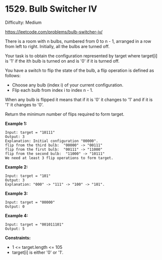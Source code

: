 # 1529. Bulb Switcher IV

Difficulty: Medium

https://leetcode.com/problems/bulb-switcher-iv/

There is a room with n bulbs, numbered from 0 to n - 1, arranged in a row from left to right. Initially, all the bulbs are turned off.

Your task is to obtain the configuration represented by target where target[i] is '1' if the ith bulb is turned on and is '0' if it is turned off.

You have a switch to flip the state of the bulb, a flip operation is defined as follows:

* Choose any bulb (index i) of your current configuration.
* Flip each bulb from index i to index n - 1.

When any bulb is flipped it means that if it is '0' it changes to '1' and if it is '1' it changes to '0'.

Return the minimum number of flips required to form target.

**Example 1:**
```
Input: target = "10111"
Output: 3
Explanation: Initial configuration "00000".
flip from the third bulb:  "00000" -> "00111"
flip from the first bulb:  "00111" -> "11000"
flip from the second bulb:  "11000" -> "10111"
We need at least 3 flip operations to form target.
```

**Example 2:**
```
Input: target = "101"
Output: 3
Explanation: "000" -> "111" -> "100" -> "101".
```

**Example 3:**
```
Input: target = "00000"
Output: 0
```

**Example 4:**
```
Input: target = "001011101"
Output: 5
```

**Constraints:**

* 1 <= target.length <= 105
* target[i] is either '0' or '1'.
